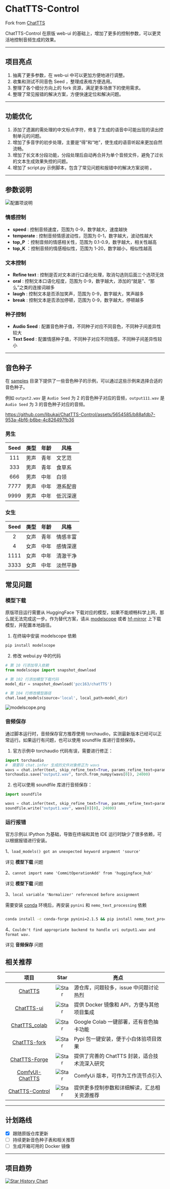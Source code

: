 # ChatTTS-Control

Fork from [ChatTTS](https://github.com/2noise/ChatTTS)

ChatTTS-Control 在原版 web-ui 的基础上，增加了更多的控制参数，可以更灵活地控制音频生成的效果。

---

## 项目亮点

1. 抽离了更多参数，在 web-ui 中可以更加方便地进行调整。
2. 收集和测试不同音色 Seed ，整理成表格方便选用。
3. 整理了各个细分方向上的 fork 资源，满足更多场景下的使用需求。
4. 整理了常见报错的解决方案，方便快速定位和解决问题。

---

## 功能优化

1. 添加了遗漏的需处理的中文标点字符，修复了生成的语音中可能出现的读出控制单元的问题。
2. 增加了多音字的初步处理，主要是“得”和“地”，使生成的语音听起来更加自然流畅。
3. 增加了长文本分段功能，分段处理后自动再合并为单个音频文件，避免了过长的文本生成效果失控的问题。
4. 增加了 script.py 示例脚本，包含了常见问题和报错中的解决方案说明 。

---

## 参数说明

![配置项说明](readme/web-ui.png)

### 情感控制

* **speed** : 控制音频速度，范围为 0-9，数字越大，速度越快
* **temperate** : 控制音频情感波动性，范围为 0-1，数字越大，波动性越大
* **top_P** ：控制音频的情感相关性，范围为 0.1-0.9，数字越大，相关性越高
* **top_K** ：控制音频的情感相似性，范围为 1-20，数字越小，相似性越高

### 文本控制

* **Refine text** : 控制是否对文本进行口语化处理，取消勾选则后面三个选项无效
* **oral** : 控制文本口语化程度，范围为 0-9，数字越大，添加的“就是”、“那么”之类的连接词越多
* **laugh** : 控制文本是否添加笑声，范围为 0-9，数字越大，笑声越多
* **break** : 控制文本是否添加停顿，范围为 0-9，数字越大，停顿越多

### 种子控制

* **Audio Seed** : 配置音色种子值，不同种子对应不同音色，不同种子间差异性较大
* **Text Seed** : 配置情感种子值，不同种子对应不同情感，不同种子间差异性较小

---

## 音色种子

在 [samples](https://github.com/libukai/ChatTTS-Control/tree/main/samples) 目录下提供了一些音色种子的示例，可以通过这些示例来选择合适的音色种子。

例如 `output2.wav` 是 `Audio Seed` 为 2 的音色种子对应的音频，`output111.wav` 是 `Audio Seed` 为 3 的音色种子对应的音频。

https://github.com/libukai/ChatTTS-Control/assets/5654585/b88afdb7-953a-4bf6-b6be-4c826497fb36

### 男生

| Seed | 类型 | 年龄 | 风格   |
|:----:|:--:|:--:|------|
| 111  | 男声 | 青年 | 文艺范  |
| 333  | 男声 | 青年 | 食草系  |
| 666  | 男声 | 中年 | 白领   |
| 7777 | 男声 | 中年 | 港系配音 |
| 9999 | 男声 | 中年 | 低沉深邃 |

### 女生

| Seed | 类型 | 年龄 | 风格   |
|:----:|:--:|:--:|------|
|  2   | 女声 | 青年 | 情感丰富 |
|  4   | 女声 | 中年 | 感情深邃 |
| 1111 | 女声 | 中年 | 清澈干净 |
| 3333 | 女声 | 中年 | 淡然平静 |

## 常见问题

### 模型下载

原版项目运行需要从 HuggingFace 下载对应的模型，如果不能顺畅科学上网，那么就无法完成这一步。作为替代方案，请从 [modelscope](https://www.modelscope.cn/models/pzc163/chatTTS/summary) 或者 [hf-mirror](https://hf-mirror.com/2Noise/ChatTTS) 上下载模型，并配置本地路径。

1. 在终端中安装 modelscope 依赖

``` bash
pip install modelscope
```

2. 修改 webui.py 中的代码

``` python
# 第 10 行添加导入依赖
from modelscope import snapshot_download

# 第 102 行添加模型下载代码
model_dir = snapshot_download('pzc163/chatTTS')

# 第 104 行修改模型路径
chat.load_models(source='local', local_path=model_dir)
```
![modelscope.png](readme/modelscope.png)

### 音频保存

通过脚本运行时，音频保存官方推荐使用 torchaudio，实测最新版本已经可以正常运行。如果运行有问题，也可以使用 soundfile 库进行音频保存。

 1. 官方示例中 torchaudio 代码有误，需要进行修正：

``` python
import torchaudio
#  需要将 chat.infer 生成的文件对象修正为 wavs
wavs = chat.infer(text, skip_refine_text=True, params_refine_text=params_refine_text,  params_infer_code=params_infer_code)
torchaudio.save("output2.wav", torch.from_numpy(wavs[0]), 24000)
```

2. 也可以使用 soundfile 库进行音频保存：

``` python
import soundfile

wavs = chat.infer(text, skip_refine_text=True, params_refine_text=params_refine_text,  params_infer_code=params_infer_code)
soundfile.write("output1.wav", wavs[0][0], 24000)
```

### 运行报错

官方示例以 IPython 为基础，导致在终端和其他 IDE 运行时缺少了很多依赖，可以根据报错进行安装。

1、`load_models() got an unexpected keyword argument 'source'`

详见 **模型下载** 问题

2、`cannot import name 'CommitOperationAdd' from 'huggingface_hub'`
   
详见 **模型下载** 问题

3、`local variable 'Normalizer' referenced before assignment`

需要安装 [conda](https://docs.anaconda.com/free/miniconda/) 环境后，再安装 `pynini` 和 `nemo_text_processing` 依赖

``` bash

conda install -c conda-forge pynini=2.1.5 && pip install nemo_text_processing
```

4、`Couldn't find appropriate backend to handle uri output1.wav and format wav.`

详见 **音频保存** 问题

## 相关推荐
|                            项目                             |                                                                                           Star                                                                                           | 亮点                          |
|:---------------------------------------------------------:|:----------------------------------------------------------------------------------------------------------------------------------------------------------------------------------------:|-----------------------------|
|       [ChatTTS](https://github.com/2noise/ChatTTS)        | ![Star](https://img.shields.io/github/stars/2noise/ChatTTS) | 源仓库，问题较多，issue 中问题讨论热烈      |
| [ChatTTS-ui](https://github.com/jianchang512/ChatTTS-ui)  | ![Star](https://img.shields.io/github/stars/jianchang512/ChatTTS-ui)  | 提供 Docker 镜像和 API，方便与其他项目集成 |
| [ChatTTS_colab](https://github.com/6drf21e/ChatTTS_colab) | ![Star](https://img.shields.io/github/stars/6drf21e/ChatTTS_colab)  | Google Colab 一键部署，还有音色抽卡功能  |
|   [ChatTTS-fork](https://github.com/yihong0618/ChatTTS)   | ![Star](https://img.shields.io/github/stars/yihong0618/ChatTTS)  | Pypi 包一键安装，便于小白体验项目效果       |
| [ChatTTS-Forge](https://github.com/lenML/ChatTTS-Forge) | ![Star](https://img.shields.io/github/stars/lenML/ChatTTS-Forge)  | 提供了完善的 ChatTTS 封装，适合技术流深入研究 |
| [ComfyUI-ChatTTS](https://github.com/AIFSH/ComfyUI-ChatTTS) |  ![Star](https://img.shields.io/github/stars/AIFSH/ComfyUI-ChatTTS)  | ComfyUi 版本，可作为工作流节点引入       |
| [ChatTTS-Control](https://github.com/libukai/ChatTTS-Control) |  ![Star](https://img.shields.io/github/stars/libukai/ChatTTS-Control)  | 提供更多控制参数和详细解读，汇总相关资源推荐      |

---

## 计划路线

- [x] 跟随原版仓库更新
- [ ] 持续更新音色种子表和相关推荐
- [ ] 生成开箱可用的 Docker 镜像

---

## 项目趋势

[![Star History Chart](https://api.star-history.com/svg?repos=libukai/ChatTTS-Control&type=Date)](https://star-history.com/#libukai/ChatTTS-Control&Date)
